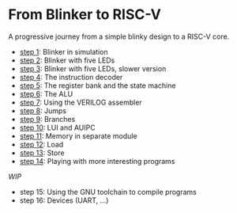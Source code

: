 # From Blinker to RISC-V

A progressive journey from a simple blinky design to a RISC-V core.


- [step 1](step1.v): Blinker in simulation
- [step 2](step2.v): Blinker with five LEDs
- [step 3](step3.v): Blinker with five LEDs, slower version
- [step 4](step4.v): The instruction decoder
- [step 5](step5.v): The register bank and the state machine
- [step 6](step6.v): The ALU
- [step 7](step7.v): Using the VERILOG assembler
- [step 8](step8.v): Jumps
- [step 9](step9.v): Branches
- [step 10](step10.v): LUI and AUIPC
- [step 11](step11.v): Memory in separate module
- [step 12](step12.v): Load
- [step 13](step13.v): Store
- [step 14](step14.v): Playing with more interesting programs

_WIP_

- step 15: Using the GNU toolchain to compile programs
- step 16: Devices (UART, ...)